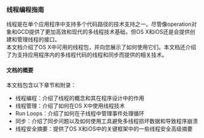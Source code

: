 ### 线程编程指南

线程是在单个应用程序中支持多个代码路径的技术支持之一。尽管像operation对象和GCD提供了更加高效和现代的多线程技术基础，但OS X和iOS还是会提供创建和管理线程的接口。  
本文档介绍了OS X中可用的线程包，并向您展示了如何使用它们。本文档还介绍了为支持应用程序内的多线程代码的线程和同步而提供的相关技术。  

#### 文档的概要
本文档包含以下章节和附录：
* 线程编程：介绍了线程的概念和其在程序设计中的作用
* 线程管理：介绍了如何在OS X中使用线程技术
* Run Loops：介绍了如何在子线程中管理事件处理循环
* 同步：介绍了同步问题以及如何使用工具避免多线程损坏数据和导致程序崩溃
* 线程安全摘要：提供了OS X和iOS中的关键框架中的一些线程安全高级摘要


